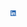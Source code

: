 <a href="https://www.linkedin.com/in/bruno-albuquerque-59269651/">
  <img src="https://raw.githubusercontent.com/boa50/boa50/master/LI-In-Bug.png" width=2% height=2%>
</a>

<!--
**boa50/boa50** is a ✨ _special_ ✨ repository because its `README.md` (this file) appears on your GitHub profile.

Here are some ideas to get you started:

- 🔭 I’m currently working on ...
- 🌱 I’m currently learning ...
- 👯 I’m looking to collaborate on ...
- 🤔 I’m looking for help with ...
- 💬 Ask me about ...
- 📫 How to reach me: ...
- 😄 Pronouns: ...
- ⚡ Fun fact: ...
-->
